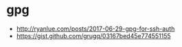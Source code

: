 # gpg

- http://ryanlue.com/posts/2017-06-29-gpg-for-ssh-auth
- https://gist.github.com/grugq/03167bed45e774551155